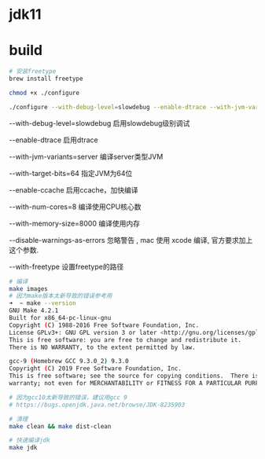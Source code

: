 # jdk11

# build
```bash
# 安装freetype
brew install freetype

chmod +x ./configure

./configure --with-debug-level=slowdebug --enable-dtrace --with-jvm-variants=server --with-target-bits=64 --with-num-cores=8 --with-memory-size=16384 --disable-warnings-as-errors --with-freetype=bundled --with-boot-jdk=/Library/Java/JavaVirtualMachines/openjdk-11.jdk/Contents/Home
```

--with-debug-level=slowdebug 启用slowdebug级别调试

--enable-dtrace 启用dtrace

--with-jvm-variants=server 编译server类型JVM

--with-target-bits=64 指定JVM为64位

--enable-ccache 启用ccache，加快编译

--with-num-cores=8 编译使用CPU核心数

--with-memory-size=8000 编译使用内存

--disable-warnings-as-errors 忽略警告 , mac 使用 xcode 编译, 官方要求加上这个参数.

--with-freetype 设置freetype的路径

```bash
# 编译
make images
# 因为make版本太新导致的错误参考用
➜  ~ make --version 
GNU Make 4.2.1 
Built for x86_64-pc-linux-gnu 
Copyright (C) 1988-2016 Free Software Foundation, Inc. 
License GPLv3+: GNU GPL version 3 or later <http://gnu.org/licenses/gpl.html> 
This is free software: you are free to change and redistribute it. 
There is NO WARRANTY, to the extent permitted by law. 

gcc-9 (Homebrew GCC 9.3.0_2) 9.3.0
Copyright (C) 2019 Free Software Foundation, Inc.
This is free software; see the source for copying conditions.  There is NO
warranty; not even for MERCHANTABILITY or FITNESS FOR A PARTICULAR PURPOSE.

# 因为gcc10太新导致的错误，建议用gcc 9
# https://bugs.openjdk.java.net/browse/JDK-8235903

# 清理
make clean && make dist-clean

# 快速编译jdk
make jdk
```